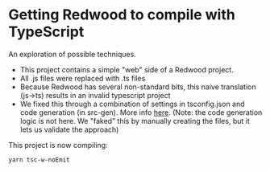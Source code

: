 # Getting Redwood to compile with TypeScript

An exploration of possible techniques.

* This project contains a simple "web" side of a Redwood project.
* All .js files were replaced with .ts files
* Because Redwood has several non-standard bits, this naive translation (js->ts) results in an invalid typescript project
* We fixed this through a combination of settings in tsconfig.json and code generation (in src-gen). More info [here](https://github.com/redwoodjs/redwood/issues/234#issuecomment-620906084). (Note: the code generation logic is not here. We "faked" this by manually creating the files, but it lets us validate the approach)

This project is now compiling:

```
yarn tsc-w-noEmit
```

